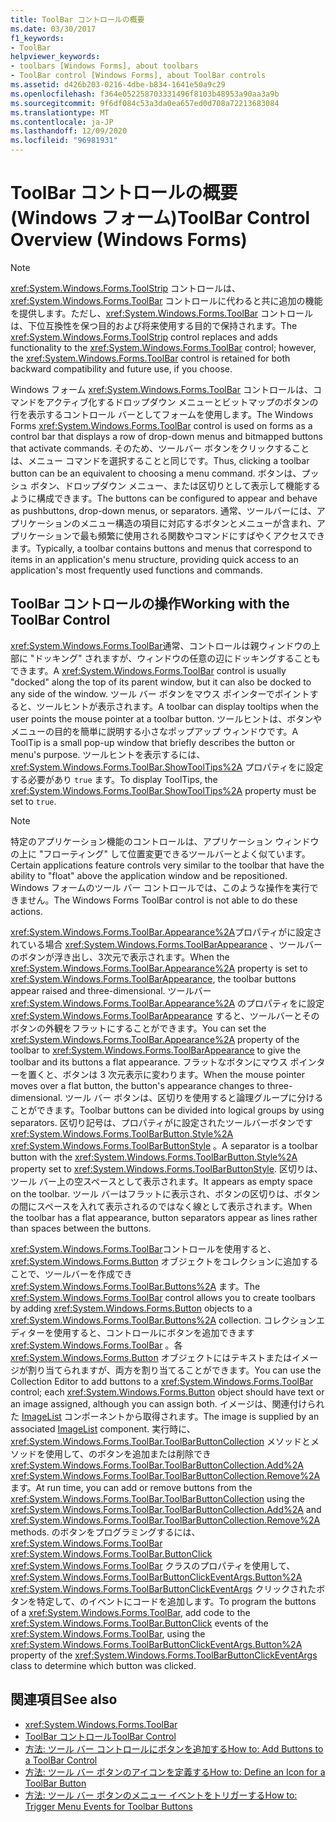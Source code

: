 ```yaml
---
title: ToolBar コントロールの概要
ms.date: 03/30/2017
f1_keywords:
- ToolBar
helpviewer_keywords:
- toolbars [Windows Forms], about toolbars
- ToolBar control [Windows Forms], about ToolBar controls
ms.assetid: d426b203-0216-4dbe-b834-1641e50a9c29
ms.openlocfilehash: f364e052258703331496f8103b48953a90aa3a9b
ms.sourcegitcommit: 9f6df084c53a3da0ea657ed0d708a72213683084
ms.translationtype: MT
ms.contentlocale: ja-JP
ms.lasthandoff: 12/09/2020
ms.locfileid: "96981931"
---
```

# <a name="toolbar-control-overview-windows-forms"></a><span data-ttu-id="03b3a-102">ToolBar コントロールの概要 (Windows フォーム)</span><span class="sxs-lookup"><span data-stu-id="03b3a-102">ToolBar Control Overview (Windows Forms)</span></span>
> [!NOTE]
> <span data-ttu-id="03b3a-103"><xref:System.Windows.Forms.ToolStrip> コントロールは、<xref:System.Windows.Forms.ToolBar> コントロールに代わると共に追加の機能を提供します。ただし、<xref:System.Windows.Forms.ToolBar> コントロールは、下位互換性を保つ目的および将来使用する目的で保持されます。</span><span class="sxs-lookup"><span data-stu-id="03b3a-103">The <xref:System.Windows.Forms.ToolStrip> control replaces and adds functionality to the <xref:System.Windows.Forms.ToolBar> control; however, the <xref:System.Windows.Forms.ToolBar> control is retained for both backward compatibility and future use, if you choose.</span></span>  
  
 <span data-ttu-id="03b3a-104">Windows フォーム <xref:System.Windows.Forms.ToolBar> コントロールは、コマンドをアクティブ化するドロップダウン メニューとビットマップのボタンの行を表示するコントロール バーとしてフォームを使用します。</span><span class="sxs-lookup"><span data-stu-id="03b3a-104">The Windows Forms <xref:System.Windows.Forms.ToolBar> control is used on forms as a control bar that displays a row of drop-down menus and bitmapped buttons that activate commands.</span></span> <span data-ttu-id="03b3a-105">そのため、ツールバー ボタンをクリックすることは、メニュー コマンドを選択することと同じです。</span><span class="sxs-lookup"><span data-stu-id="03b3a-105">Thus, clicking a toolbar button can be an equivalent to choosing a menu command.</span></span> <span data-ttu-id="03b3a-106">ボタンは、プッシュ ボタン、ドロップダウン メニュー、または区切りとして表示して機能するように構成できます。</span><span class="sxs-lookup"><span data-stu-id="03b3a-106">The buttons can be configured to appear and behave as pushbuttons, drop-down menus, or separators.</span></span> <span data-ttu-id="03b3a-107">通常、ツールバーには、アプリケーションのメニュー構造の項目に対応するボタンとメニューが含まれ、アプリケーションで最も頻繁に使用される関数やコマンドにすばやくアクセスできます。</span><span class="sxs-lookup"><span data-stu-id="03b3a-107">Typically, a toolbar contains buttons and menus that correspond to items in an application's menu structure, providing quick access to an application's most frequently used functions and commands.</span></span>  
  
## <a name="working-with-the-toolbar-control"></a><span data-ttu-id="03b3a-108">ToolBar コントロールの操作</span><span class="sxs-lookup"><span data-stu-id="03b3a-108">Working with the ToolBar Control</span></span>  
 <span data-ttu-id="03b3a-109"><xref:System.Windows.Forms.ToolBar>通常、コントロールは親ウィンドウの上部に "ドッキング" されますが、ウィンドウの任意の辺にドッキングすることもできます。</span><span class="sxs-lookup"><span data-stu-id="03b3a-109">A <xref:System.Windows.Forms.ToolBar> control is usually "docked" along the top of its parent window, but it can also be docked to any side of the window.</span></span> <span data-ttu-id="03b3a-110">ツール バー ボタンをマウス ポインターでポイントすると、ツールヒントが表示されます。</span><span class="sxs-lookup"><span data-stu-id="03b3a-110">A toolbar can display tooltips when the user points the mouse pointer at a toolbar button.</span></span> <span data-ttu-id="03b3a-111">ツールヒントは、ボタンやメニューの目的を簡単に説明する小さなポップアップ ウィンドウです。</span><span class="sxs-lookup"><span data-stu-id="03b3a-111">A ToolTip is a small pop-up window that briefly describes the button or menu's purpose.</span></span> <span data-ttu-id="03b3a-112">ツールヒントを表示するには、 <xref:System.Windows.Forms.ToolBar.ShowToolTips%2A> プロパティをに設定する必要があり `true` ます。</span><span class="sxs-lookup"><span data-stu-id="03b3a-112">To display ToolTips, the <xref:System.Windows.Forms.ToolBar.ShowToolTips%2A> property must be set to `true`.</span></span>  
  
> [!NOTE]
> <span data-ttu-id="03b3a-113">特定のアプリケーション機能のコントロールは、アプリケーション ウィンドウの上に "フローティング" して位置変更できるツールバーとよく似ています。</span><span class="sxs-lookup"><span data-stu-id="03b3a-113">Certain applications feature controls very similar to the toolbar that have the ability to "float" above the application window and be repositioned.</span></span> <span data-ttu-id="03b3a-114">Windows フォームのツール バー コントロールでは、このような操作を実行できません。</span><span class="sxs-lookup"><span data-stu-id="03b3a-114">The Windows Forms ToolBar control is not able to do these actions.</span></span>  
  
 <span data-ttu-id="03b3a-115"><xref:System.Windows.Forms.ToolBar.Appearance%2A>プロパティがに設定されている場合 <xref:System.Windows.Forms.ToolBarAppearance> 、ツールバーのボタンが浮き出し、3次元で表示されます。</span><span class="sxs-lookup"><span data-stu-id="03b3a-115">When the <xref:System.Windows.Forms.ToolBar.Appearance%2A> property is set to <xref:System.Windows.Forms.ToolBarAppearance>, the toolbar buttons appear raised and three-dimensional.</span></span> <span data-ttu-id="03b3a-116">ツールバー <xref:System.Windows.Forms.ToolBar.Appearance%2A> のプロパティをに設定 <xref:System.Windows.Forms.ToolBarAppearance> すると、ツールバーとそのボタンの外観をフラットにすることができます。</span><span class="sxs-lookup"><span data-stu-id="03b3a-116">You can set the <xref:System.Windows.Forms.ToolBar.Appearance%2A> property of the toolbar to <xref:System.Windows.Forms.ToolBarAppearance> to give the toolbar and its buttons a flat appearance.</span></span> <span data-ttu-id="03b3a-117">フラットなボタンにマウス ポインターを置くと、ボタンは 3 次元表示に変わります。</span><span class="sxs-lookup"><span data-stu-id="03b3a-117">When the mouse pointer moves over a flat button, the button's appearance changes to three-dimensional.</span></span> <span data-ttu-id="03b3a-118">ツール バー ボタンは、区切りを使用すると論理グループに分けることができます。</span><span class="sxs-lookup"><span data-stu-id="03b3a-118">Toolbar buttons can be divided into logical groups by using separators.</span></span> <span data-ttu-id="03b3a-119">区切り記号は、プロパティがに設定されたツールバーボタンです <xref:System.Windows.Forms.ToolBarButton.Style%2A> <xref:System.Windows.Forms.ToolBarButtonStyle> 。</span><span class="sxs-lookup"><span data-stu-id="03b3a-119">A separator is a toolbar button with the <xref:System.Windows.Forms.ToolBarButton.Style%2A> property set to <xref:System.Windows.Forms.ToolBarButtonStyle>.</span></span> <span data-ttu-id="03b3a-120">区切りは、ツール バー上の空スペースとして表示されます。</span><span class="sxs-lookup"><span data-stu-id="03b3a-120">It appears as empty space on the toolbar.</span></span> <span data-ttu-id="03b3a-121">ツール バーはフラットに表示され、ボタンの区切りは、ボタンの間にスペースを入れて表示されるのではなく線として表示されます。</span><span class="sxs-lookup"><span data-stu-id="03b3a-121">When the toolbar has a flat appearance, button separators appear as lines rather than spaces between the buttons.</span></span>  
  
 <span data-ttu-id="03b3a-122"><xref:System.Windows.Forms.ToolBar>コントロールを使用すると、 <xref:System.Windows.Forms.Button> オブジェクトをコレクションに追加することで、ツールバーを作成でき <xref:System.Windows.Forms.ToolBar.Buttons%2A> ます。</span><span class="sxs-lookup"><span data-stu-id="03b3a-122">The <xref:System.Windows.Forms.ToolBar> control allows you to create toolbars by adding <xref:System.Windows.Forms.Button> objects to a <xref:System.Windows.Forms.ToolBar.Buttons%2A> collection.</span></span> <span data-ttu-id="03b3a-123">コレクションエディターを使用すると、コントロールにボタンを追加できます <xref:System.Windows.Forms.ToolBar> 。各 <xref:System.Windows.Forms.Button> オブジェクトにはテキストまたはイメージが割り当てられますが、両方を割り当てることができます。</span><span class="sxs-lookup"><span data-stu-id="03b3a-123">You can use the Collection Editor to add buttons to a <xref:System.Windows.Forms.ToolBar> control; each <xref:System.Windows.Forms.Button> object should have text or an image assigned, although you can assign both.</span></span> <span data-ttu-id="03b3a-124">イメージは、関連付けられた [ImageList](imagelist-component-windows-forms.md) コンポーネントから取得されます。</span><span class="sxs-lookup"><span data-stu-id="03b3a-124">The image is supplied by an associated [ImageList](imagelist-component-windows-forms.md) component.</span></span> <span data-ttu-id="03b3a-125">実行時に、 <xref:System.Windows.Forms.ToolBar.ToolBarButtonCollection> メソッドとメソッドを使用して、のボタンを追加または削除でき <xref:System.Windows.Forms.ToolBar.ToolBarButtonCollection.Add%2A> <xref:System.Windows.Forms.ToolBar.ToolBarButtonCollection.Remove%2A> ます。</span><span class="sxs-lookup"><span data-stu-id="03b3a-125">At run time, you can add or remove buttons from the <xref:System.Windows.Forms.ToolBar.ToolBarButtonCollection> using the <xref:System.Windows.Forms.ToolBar.ToolBarButtonCollection.Add%2A> and <xref:System.Windows.Forms.ToolBar.ToolBarButtonCollection.Remove%2A> methods.</span></span> <span data-ttu-id="03b3a-126">のボタンをプログラミングするには、 <xref:System.Windows.Forms.ToolBar> <xref:System.Windows.Forms.ToolBar.ButtonClick> <xref:System.Windows.Forms.ToolBar> クラスのプロパティを使用して、 <xref:System.Windows.Forms.ToolBarButtonClickEventArgs.Button%2A> <xref:System.Windows.Forms.ToolBarButtonClickEventArgs> クリックされたボタンを特定して、のイベントにコードを追加します。</span><span class="sxs-lookup"><span data-stu-id="03b3a-126">To program the buttons of a <xref:System.Windows.Forms.ToolBar>, add code to the <xref:System.Windows.Forms.ToolBar.ButtonClick> events of the <xref:System.Windows.Forms.ToolBar>, using the <xref:System.Windows.Forms.ToolBarButtonClickEventArgs.Button%2A> property of the <xref:System.Windows.Forms.ToolBarButtonClickEventArgs> class to determine which button was clicked.</span></span>  
  
## <a name="see-also"></a><span data-ttu-id="03b3a-127">関連項目</span><span class="sxs-lookup"><span data-stu-id="03b3a-127">See also</span></span>

- <xref:System.Windows.Forms.ToolBar>
- [<span data-ttu-id="03b3a-128">ToolBar コントロール</span><span class="sxs-lookup"><span data-stu-id="03b3a-128">ToolBar Control</span></span>](toolbar-control-windows-forms.md)
- [<span data-ttu-id="03b3a-129">方法: ツール バー コントロールにボタンを追加する</span><span class="sxs-lookup"><span data-stu-id="03b3a-129">How to: Add Buttons to a ToolBar Control</span></span>](how-to-add-buttons-to-a-toolbar-control.md)
- [<span data-ttu-id="03b3a-130">方法: ツール バー ボタンのアイコンを定義する</span><span class="sxs-lookup"><span data-stu-id="03b3a-130">How to: Define an Icon for a ToolBar Button</span></span>](how-to-define-an-icon-for-a-toolbar-button.md)
- [<span data-ttu-id="03b3a-131">方法: ツール バー ボタンのメニュー イベントをトリガーする</span><span class="sxs-lookup"><span data-stu-id="03b3a-131">How to: Trigger Menu Events for Toolbar Buttons</span></span>](how-to-trigger-menu-events-for-toolbar-buttons.md)
